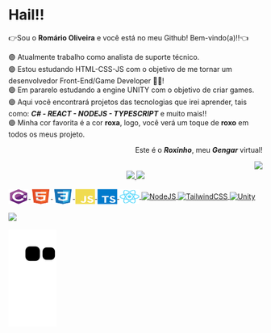 # Hail!!

👉Sou o <strong>Romário Oliveira</strong> e você está no meu Github! Bem-vindo(a)!!👈

🟣 Atualmente trabalho como analista de suporte técnico.<br>
🟣 Estou estudando HTML-CSS-JS com o objetivo de me tornar um desenvolvedor Front-End/Game Developer 🤞😅!<br>
🟣 Em pararelo estudando a engine UNITY com o objetivo de criar games.<br>
🟣 Aqui você encontrará projetos das tecnologias que irei aprender, tais como: <strong><em>C# - REACT - NODEJS - TYPESCRIPT</em></strong> e muito mais!!<br>
🟣 Minha cor favorita é a cor <strong>roxa</strong>, logo, você verá um toque de <strong>roxo</strong> em todos os meus projeto.<br>

<div align="right"><p>Este é o <strong><em>Roxinho</em></strong>, meu <strong><em>Gengar</em></strong> virtual!</p> <img src="https://projectpokemon.org/images/normal-sprite/gengar.gif"></img></div>

<div align="center">
  <a href="https://github.com/romeoliveirasantos">
  <img height="180em" src="https://github-readme-stats.vercel.app/api?username=romeoliveirasantos&show_icons=true&theme=midnight-purple&include_all_commits=true&count_private=true"/>
  <img height="180em" src="https://github-readme-stats.vercel.app/api/top-langs/?username=romeoliveirasantos&layout=compact&langs_count=7&theme=midnight-purple"/>
</div>

<div style="display: inline_block"><br>
  
  <img align="center" alt="HTML" height="30" width="40" src="https://raw.githubusercontent.com/devicons/devicon/master/icons/csharp/csharp-original.svg">
 <img align="center" alt="HTML" height="30" width="40" src="https://raw.githubusercontent.com/devicons/devicon/master/icons/html5/html5-original.svg">
  <img align="center" alt="CSS" height="30" width="40" src="https://raw.githubusercontent.com/devicons/devicon/master/icons/css3/css3-original.svg">
  <img align="center" alt="JS" height="30" width="40" src="https://raw.githubusercontent.com/devicons/devicon/master/icons/javascript/javascript-plain.svg">
  <img align="center" alt="TS" height="30" width="40" src="https://raw.githubusercontent.com/devicons/devicon/master/icons/typescript/typescript-plain.svg">
  <img align="center" alt="React" height="30" width="40" src="https://raw.githubusercontent.com/devicons/devicon/master/icons/react/react-original.svg">
  <img align="center" alt="NodeJS" height="30" width="40" src="https://cdn.jsdelivr.net/gh/devicons/devicon/icons/nodejs/nodejs-original.svg">
  <img align="center" alt="TailwindCSS" height="30" width="40" src="https://cdn.jsdelivr.net/gh/devicons/devicon/icons/tailwindcss/tailwindcss-plain.svg">
  <img align="center" alt="Unity" height="30" width="40" src="https://cdn.jsdelivr.net/gh/devicons/devicon/icons/unity/unity-original.svg">
</div>
  <br>
 
<div> 
  <a href="https://www.linkedin.com/in/romário-oliveira-b9022a1b7" target="_blank"><img src="https://img.shields.io/badge/-LinkedIn-%230077B5?style=for-the-badge&logo=linkedin&logoColor=white" target="_blank"></a> 
  

  ![Snake animation](https://github.com/romeoliveirasantos/romeoliveirasantos/blob/output/github-contribution-grid-snake.svg)
 
</div>
